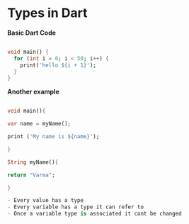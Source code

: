 # Types in Dart

**Basic Dart Code**

```dart

void main() {
  for (int i = 0; i < 50; i++) {
    print('hello ${i + 1}');
  }
}

```

**Another example**

```dart

void main(){

var name = myName();

print ('My name is ${name}');

}

String myName(){

return "Varma";

}

- Every value has a type
- Every variable has a type it can refer to
- Once a variable type is associated it cant be changed

